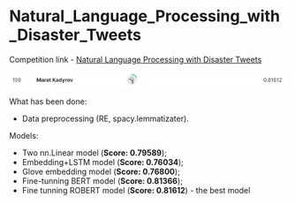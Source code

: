 # Natural_Language_Processing_with_Disaster_Tweets

Competition link - [Natural Language Processing with Disaster Tweets](https://www.kaggle.com/competitions/nlp-getting-started/overview)

![plot](https://github.com/MaratKadyrov/Natural_Language_Processing_with_Disaster_Tweets/blob/main/result.jpg)

What has been done:
- Data preprocessing (RE, spacy.lemmatizater).

Models:
- Two nn.Linear model (__Score: 0.79589__);
- Embedding+LSTM model (__Score: 0.76034__);
- Glove embedding model (__Score: 0.76800__);
- Fine-tunning BERT model (__Score: 0.81366__);
- Fine tunning ROBERT model (__Score: 0.81612__) - the best model
